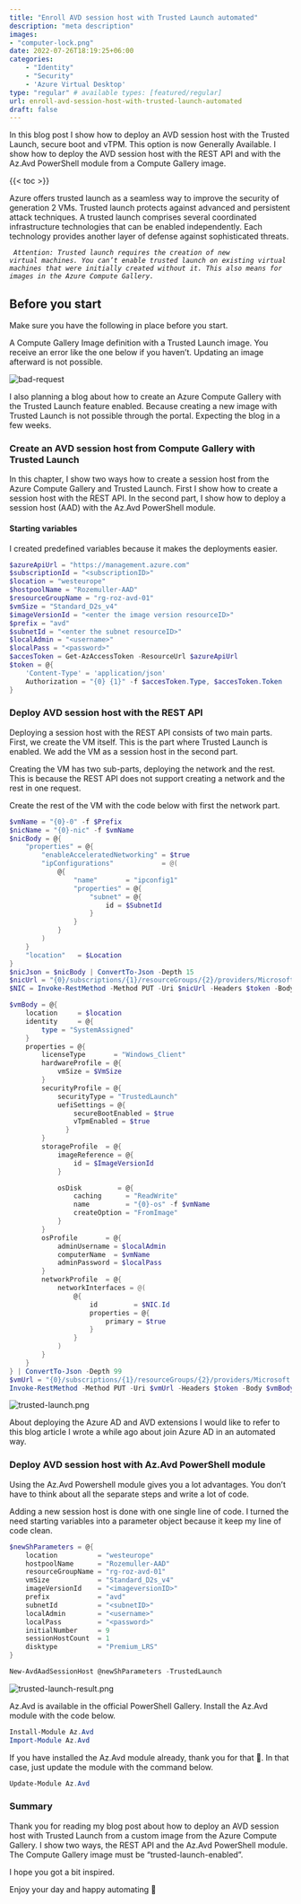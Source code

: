 ```yaml
---
title: "Enroll AVD session host with Trusted Launch automated"
description: "meta description"
images:
- "computer-lock.png"
date: 2022-07-26T18:19:25+06:00
categories:
    - "Identity"
    - "Security"
    - 'Azure Virtual Desktop'
type: "regular" # available types: [featured/regular]
url: enroll-avd-session-host-with-trusted-launch-automated
draft: false
---
```


In this blog post I show how to deploy an AVD session host with the Trusted Launch, secure boot and vTPM. This option is now Generally Available. I show how to deploy the AVD session host with the REST API and with the Az.Avd PowerShell module from a Compute Gallery image.

{{< toc >}}

Azure offers trusted launch as a seamless way to improve the security of generation 2 VMs. Trusted launch protects against advanced and persistent attack techniques. A trusted launch comprises several coordinated infrastructure technologies that can be enabled independently. Each technology provides another layer of defense against sophisticated threats.

<code> <i>Attention: Trusted launch requires the creation of new virtual machines. You can’t enable trusted launch on existing virtual machines that were initially created without it. This also means for images in the Azure Compute Gallery.
</i></code>



## Before you start
Make sure you have the following in place before you start.

A Compute Gallery Image definition with a Trusted Launch image. You receive an error like the one below if you haven’t. Updating an image afterward is not possible.

![bad-request](bad-request.png)

I also planning a blog about how to create an Azure Compute Gallery with the Trusted Launch feature enabled. Because creating a new image with Trusted Launch is not possible through the portal. Expecting the blog in a few weeks.

### Create an AVD session host from Compute Gallery with Trusted Launch
In this chapter, I show two ways how to create a session host from the Azure Compute Gallery and Trusted Launch. First I show how to create a session host with the REST API. In the second part, I show how to deploy a session host (AAD) with the Az.Avd PowerShell module.

#### Starting variables
I created predefined variables because it makes the deployments easier.


```powershell
$azureApiUrl = "https://management.azure.com"
$subscriptionId = "<subscriptionID>"
$location = "westeurope"
$hostpoolName = "Rozemuller-AAD"
$resourceGroupName = "rg-roz-avd-01"
$vmSize = "Standard_D2s_v4"
$imageVersionId = "<enter the image version resourceID>"
$prefix = "avd"
$subnetId = "<enter the subnet resourceID>"
$localAdmin = "<username>"
$localPass = "<password>"
$accesToken = Get-AzAccessToken -ResourceUrl $azureApiUrl
$token = @{
    'Content-Type' = 'application/json'
    Authorization = "{0} {1}" -f $accesToken.Type, $accesToken.Token
}
```


### Deploy AVD session host with the REST API
Deploying a session host with the REST API consists of two main parts. First, we create the VM itself. This is the part where Trusted Launch is enabled. We add the VM as a session host in the second part.

Creating the VM has two sub-parts, deploying the network and the rest. This is because the REST API does not support creating a network and the rest in one request.

Create the rest of the VM with the code below with first the network part.

```powershell
$vmName = "{0}-0" -f $Prefix
$nicName = "{0}-nic" -f $vmName
$nicBody = @{
    "properties" = @{
        "enableAcceleratedNetworking" = $true
        "ipConfigurations"            = @(
            @{
                "name"       = "ipconfig1"
                "properties" = @{
                    "subnet" = @{
                        id = $SubnetId
                    }
                }
            }
        )
    }
    "location"   = $Location
}
$nicJson = $nicBody | ConvertTo-Json -Depth 15
$nicUrl = "{0}/subscriptions/{1}/resourceGroups/{2}/providers/Microsoft.Network/networkInterfaces/{3}?api-version=2021-03-01" -f $azureApiUrl, $subscriptionId, $ResourceGroupName, $nicName
$NIC = Invoke-RestMethod -Method PUT -Uri $nicUrl -Headers $token -Body $nicJson
```

```powershell
$vmBody = @{
    location     = $location
    identity     = @{
        type = "SystemAssigned"
    }
    properties = @{
        licenseType       = "Windows_Client"
        hardwareProfile = @{
            vmSize = $VmSize
        }
        securityProfile = @{
            securityType = "TrustedLaunch"
            uefiSettings = @{
                secureBootEnabled = $true
                vTpmEnabled = $true
              }
        }
        storageProfile  = @{
            imageReference = @{
                id = $ImageVersionId
            }

            osDisk         = @{
                caching      = "ReadWrite"
                name         = "{0}-os" -f $vmName
                createOption = "FromImage"
            }
        }
        osProfile       = @{
            adminUsername = $localAdmin
            computerName  = $vmName
            adminPassword = $localPass
        }
        networkProfile  = @{
            networkInterfaces = @(
                @{
                    id         = $NIC.Id
                    properties = @{
                        primary = $true
                    }
                }
            )
        }
    }
} | ConvertTo-Json -Depth 99
$vmUrl = "{0}/subscriptions/{1}/resourceGroups/{2}/providers/Microsoft.Compute/virtualMachines/{3}?api-version={4}" -f $azureApiUrl, $subscriptionId, $resourceGroupName, $vmName, '2021-11-01'
Invoke-RestMethod -Method PUT -Uri $vmUrl -Headers $token -Body $vmBody
```

![trusted-launch.png](trusted-launch.png)

About deploying the Azure AD and AVD extensions I would like to refer to this blog article I wrote a while ago about join Azure AD in an automated way.

### Deploy AVD session host with Az.Avd PowerShell module
Using the Az.Avd Powershell module gives you a lot advantages. You don’t have to think about all the separate steps and write a lot of code.

Adding a new session host is done with one single line of code. I turned the need starting variables into a parameter object because it keep my line of code clean.

```powershell
$newShParameters = @{
    location          = "westeurope"
    hostpoolName      = "Rozemuller-AAD"
    resourceGroupName = "rg-roz-avd-01"
    vmSize            = "Standard_D2s_v4"
    imageVersionId    = "<imageversionID>"
    prefix            = "avd"
    subnetId          = "<subnetID>"
    localAdmin        = "<username>"
    localPass         = "<password>"
    initialNumber     = 9
    sessionHostCount  = 1
    disktype          = "Premium_LRS"
}

New-AvdAadSessionHost @newShParameters -TrustedLaunch
```

![trusted-launch-result.png](trusted-launch-result.png)

Az.Avd is available in the official PowerShell Gallery. Install the Az.Avd module with the code below.

```powershell
Install-Module Az.Avd
Import-Module Az.Avd
```

If you have installed the Az.Avd module already, thank you for that 🙏. In that case, just update the module with the command below.

```powershell
Update-Module Az.Avd
```

### Summary
Thank you for reading my blog post about how to deploy an AVD session host with Trusted Launch from a custom image from the Azure Compute Gallery. I show two ways, the REST API and the Az.Avd PowerShell module. The Compute Gallery image must be “trusted-launch-enabled”.

I hope you got a bit inspired.

Enjoy your day and happy automating 👋